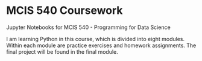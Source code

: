 # MCIS 540 Coursework
Jupyter Notebooks for MCIS 540 - Programming for Data Science

I am learning Python in this course, which is divided into eight modules. Within each module are practice exercises and homework assignments. The final project will be found in the final module.
